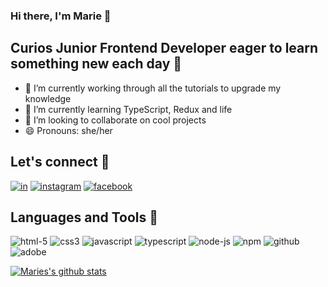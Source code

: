 ### Hi there, I'm Marie 🐞

## Curios Junior Frontend Developer eager to learn something new each day 🌻

- 🔭 I’m currently working through all the tutorials to upgrade my knowledge
- 🌱 I’m currently learning TypeScript, Redux and life 
- 👯 I’m looking to collaborate on cool projects
- 😄 Pronouns: she/her

## Let's connect 🔗

[![in](https://user-images.githubusercontent.com/71376763/105849862-3f58da00-5fe1-11eb-96ae-6af84e4cf353.png)][linkedin]
[![instagram](https://user-images.githubusercontent.com/71376763/105849865-3ff17080-5fe1-11eb-8d02-0297e526196c.png)][instagram]
[![facebook](https://user-images.githubusercontent.com/71376763/105849867-3ff17080-5fe1-11eb-8174-d3e3a70b2af7.png)][facebook]

## Languages and Tools 🔨

![html-5](https://user-images.githubusercontent.com/71376763/105851701-bbecb800-5fe3-11eb-8359-fe00ffefceb7.png)
![css3](https://user-images.githubusercontent.com/71376763/105851703-bc854e80-5fe3-11eb-8f00-167c9dad14bd.png)
![javascript](https://user-images.githubusercontent.com/71376763/105851697-babb8b00-5fe3-11eb-9dd9-d2fcdddaf3f1.png)
![typescript](https://user-images.githubusercontent.com/71376763/105851698-bb542180-5fe3-11eb-9e4a-a3e9e8403735.png)
![node-js](https://user-images.githubusercontent.com/71376763/105851709-bd1de500-5fe3-11eb-8622-191c97b73da7.png)
![npm](https://user-images.githubusercontent.com/71376763/105851705-bc854e80-5fe3-11eb-80cd-ec3b38dab61d.png)
![github](https://user-images.githubusercontent.com/71376763/105851699-bbecb800-5fe3-11eb-96ab-ae2c3a23d53d.png)
![adobe](https://user-images.githubusercontent.com/71376763/105851708-bd1de500-5fe3-11eb-921a-143d2e26354c.png)

[![Maries's github stats](https://github-readme-stats.vercel.app/api?username=mariegross&count_private=true&show_icons=true&theme=tokyonight)](https://github.com/mariegross/github-readme-stats)


[linkedin]: https://www.linkedin.com/in/marie-gross/
[instagram]: https://www.instagram.com/grossartig3m/
[facebook]: https://www.facebook.com/profile.php?id=100000161187302
